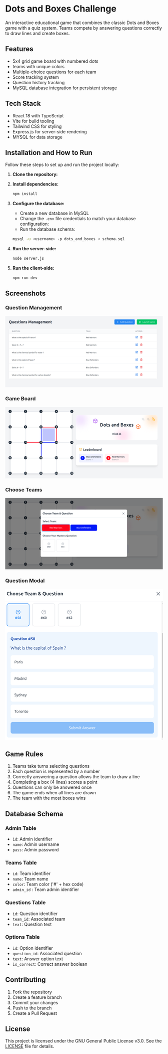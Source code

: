 # Dots and Boxes Challenge

An interactive educational game that combines the classic Dots and Boxes game with a quiz system. Teams compete by answering questions correctly to draw lines and create boxes.

## Features

- 5x4 grid game board with numbered dots
- teams with unique colors
- Multiple-choice questions for each team
- Score tracking system
- Question history tracking
- MySQL database integration for persistent storage

## Tech Stack
- React 18 with TypeScript
- Vite for build tooling
- Tailwind CSS for styling
- Express.js for server-side rendering
- MYSQL for data storage


## Installation and How to Run
Follow these steps to set up and run the project locally:

1. **Clone the repository:**

2. **Install dependencies:**
    ```sh
    npm install
    ```
3. **Configure the database:**
    - Create a new database in MySQL
    - Change the `.env` file credentials to match your database configuration:
    - Run the database schema:
    ```sh
    mysql -u <username> -p dots_and_boxes < schema.sql
    ```
4. **Run the server-side:**
    ```sh
    node server.js
    ```
5. **Run the client-side:**
    ```sh
    npm run dev
    ```


## Screenshots
### Question Management
![QuestionsManagement.png](assets/QuestionsManagement.png)

### Game Board
![GameBoard.png](assets/GameBoard.png)

### Choose Teams
![ChooseTeams.png](assets/ChooseTeams.png)

### Question Modal
![QuestionModal.png](assets/QuestionModal.png)

## Game Rules

1. Teams take turns selecting questions
2. Each question is represented by a number
3. Correctly answering a question allows the team to draw a line
4. Completing a box (4 lines) scores a point
5. Questions can only be answered once
6. The game ends when all lines are drawn
7. The team with the most boxes wins

## Database Schema

### Admin Table
- `id`: Admin identifier
- `name`: Admin username
- `pass`: Admin password

### Teams Table
- `id`: Team identifier
- `name`: Team name
- `color`: Team color ('#' + hex code)
- `admin_id` : Team admin identifier

### Questions Table
- `id`: Question identifier
- `team_id`: Associated team
- `text`: Question text

### Options Table
- `id`: Option identifier
- `question_id`: Associated question
- `text`: Answer option text
- `is_correct`: Correct answer boolean

## Contributing

1. Fork the repository
2. Create a feature branch
3. Commit your changes
4. Push to the branch
5. Create a Pull Request

## License
This project is licensed under the GNU General Public License v3.0. See the [LICENSE](LICENSE) file for details.